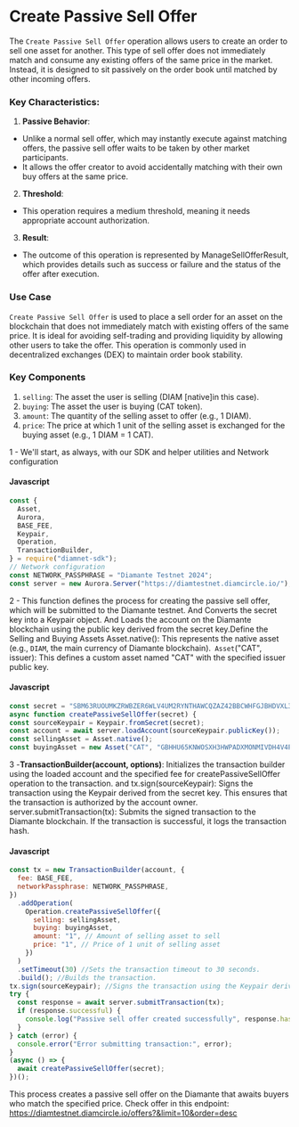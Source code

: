 # Create Passive Sell Offer

The `Create Passive Sell Offer` operation allows users to create an order to sell one asset for another. This type of sell offer does not immediately match and consume any existing offers of the same price in the market. Instead, it is designed to sit passively on the order book until matched by other incoming offers.

### Key Characteristics:

1. **Passive Behavior**:

- Unlike a normal sell offer, which may instantly execute against matching offers, the passive sell offer waits to be taken by other market participants.
- It allows the offer creator to avoid accidentally matching with their own buy offers at the same price.

2. **Threshold**:

- This operation requires a medium threshold, meaning it needs appropriate account authorization.

3. **Result**:

- The outcome of this operation is represented by ManageSellOfferResult, which provides details such as success or failure and the status of the offer after execution.

### Use Case

`Create Passive Sell Offer` is used to place a sell order for an asset on the blockchain that does not immediately match with existing offers of the same price. It is ideal for avoiding self-trading and providing liquidity by allowing other users to take the offer. This operation is commonly used in decentralized exchanges (DEX) to maintain order book stability.

### Key Components

1. `selling`: The asset the user is selling (DIAM [native]in this case).
2. `buying`: The asset the user is buying (CAT token).
3. `amount`: The quantity of the selling asset to offer (e.g., 1 DIAM).
4. `price`: The price at which 1 unit of the selling asset is exchanged for the buying asset (e.g., 1 DIAM = 1 CAT).

1 - We'll start, as always, with our SDK and helper utilities and Network configuration

<!-- tabs:start -->

#### **Javascript**

```js
const {
  Asset,
  Aurora,
  BASE_FEE,
  Keypair,
  Operation,
  TransactionBuilder,
} = require("diamnet-sdk");
// Network configuration
const NETWORK_PASSPHRASE = "Diamante Testnet 2024";
const server = new Aurora.Server("https://diamtestnet.diamcircle.io/");
```

<!-- tabs:end -->

2 - This function defines the process for creating the passive sell offer, which will be submitted to the Diamante testnet. And Converts the secret key into a Keypair object. And Loads the account on the Diamante blockchain using the public key derived from the secret key.Define the Selling and Buying Assets Asset.native(): This represents the native asset (e.g., `DIAM`, the main currency of Diamante blockchain).` Asset`("CAT", issuer): This defines a custom asset named "CAT" with the specified issuer public key.

<!-- tabs:start -->

#### **Javascript**

```js
const secret = "SBM63RUOUMKZRWBZER6WLV4UM2RYNTHAWCQZAZ42BBCWHFGJBHDVXL3T"; //Replace with your Secreate key
async function createPassiveSellOffer(secret) {
const sourceKeypair = Keypair.fromSecret(secret);
const account = await server.loadAccount(sourceKeypair.publicKey());
const sellingAsset = Asset.native();
const buyingAsset = new Asset("CAT", "GBHHU65KNWOSXH3HWPADXMONMIVDH4V4PRXSNBWFKVCEW27HEESJXZIH");//asset the user is buying
```

<!-- tabs:end -->

3 -**TransactionBuilder(account, options)**: Initializes the transaction builder using the loaded account and the specified fee for createPassiveSellOffer operation to the transaction. and tx.sign(sourceKeypair): Signs the transaction using the Keypair derived from the secret key. This ensures that the transaction is authorized by the account owner. server.submitTransaction(tx): Submits the signed transaction to the Diamante blockchain. If the transaction is successful, it logs the transaction hash.

<!-- tabs:start -->

#### **Javascript**

```js
const tx = new TransactionBuilder(account, {
  fee: BASE_FEE,
  networkPassphrase: NETWORK_PASSPHRASE,
})
  .addOperation(
    Operation.createPassiveSellOffer({
      selling: sellingAsset,
      buying: buyingAsset,
      amount: "1", // Amount of selling asset to sell
      price: "1", // Price of 1 unit of selling asset
    })
  )
  .setTimeout(30) //Sets the transaction timeout to 30 seconds.
  .build(); //Builds the transaction.
tx.sign(sourceKeypair); //Signs the transaction using the Keypair derived from the secret key
try {
  const response = await server.submitTransaction(tx);
  if (response.successful) {
    console.log("Passive sell offer created successfully", response.hash);
  }
} catch (error) {
  console.error("Error submitting transaction:", error);
}
(async () => {
  await createPassiveSellOffer(secret);
})();
```

<!-- tabs:end -->

This process creates a passive sell offer on the Diamante that awaits buyers who match the specified price.
Check offer in this endpoint: https://diamtestnet.diamcircle.io/offers?&limit=10&order=desc
